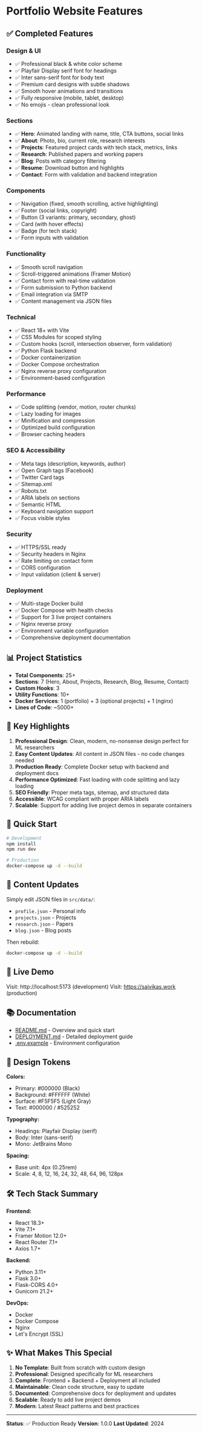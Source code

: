 # Portfolio Website Features

## ✅ Completed Features

### Design & UI
- ✅ Professional black & white color scheme
- ✅ Playfair Display serif font for headings
- ✅ Inter sans-serif font for body text
- ✅ Premium card designs with subtle shadows
- ✅ Smooth hover animations and transitions
- ✅ Fully responsive (mobile, tablet, desktop)
- ✅ No emojis - clean professional look

### Sections
- ✅ **Hero**: Animated landing with name, title, CTA buttons, social links
- ✅ **About**: Photo, bio, current role, research interests
- ✅ **Projects**: Featured project cards with tech stack, metrics, links
- ✅ **Research**: Published papers and working papers
- ✅ **Blog**: Posts with category filtering
- ✅ **Resume**: Download button and highlights
- ✅ **Contact**: Form with validation and backend integration

### Components
- ✅ Navigation (fixed, smooth scrolling, active highlighting)
- ✅ Footer (social links, copyright)
- ✅ Button (3 variants: primary, secondary, ghost)
- ✅ Card (with hover effects)
- ✅ Badge (for tech stack)
- ✅ Form inputs with validation

### Functionality
- ✅ Smooth scroll navigation
- ✅ Scroll-triggered animations (Framer Motion)
- ✅ Contact form with real-time validation
- ✅ Form submission to Python backend
- ✅ Email integration via SMTP
- ✅ Content management via JSON files

### Technical
- ✅ React 18+ with Vite
- ✅ CSS Modules for scoped styling
- ✅ Custom hooks (scroll, intersection observer, form validation)
- ✅ Python Flask backend
- ✅ Docker containerization
- ✅ Docker Compose orchestration
- ✅ Nginx reverse proxy configuration
- ✅ Environment-based configuration

### Performance
- ✅ Code splitting (vendor, motion, router chunks)
- ✅ Lazy loading for images
- ✅ Minification and compression
- ✅ Optimized build configuration
- ✅ Browser caching headers

### SEO & Accessibility
- ✅ Meta tags (description, keywords, author)
- ✅ Open Graph tags (Facebook)
- ✅ Twitter Card tags
- ✅ Sitemap.xml
- ✅ Robots.txt
- ✅ ARIA labels on sections
- ✅ Semantic HTML
- ✅ Keyboard navigation support
- ✅ Focus visible styles

### Security
- ✅ HTTPS/SSL ready
- ✅ Security headers in Nginx
- ✅ Rate limiting on contact form
- ✅ CORS configuration
- ✅ Input validation (client & server)

### Deployment
- ✅ Multi-stage Docker build
- ✅ Docker Compose with health checks
- ✅ Support for 3 live project containers
- ✅ Nginx reverse proxy
- ✅ Environment variable configuration
- ✅ Comprehensive deployment documentation

## 📊 Project Statistics

- **Total Components**: 25+
- **Sections**: 7 (Hero, About, Projects, Research, Blog, Resume, Contact)
- **Custom Hooks**: 3
- **Utility Functions**: 10+
- **Docker Services**: 1 (portfolio) + 3 (optional projects) + 1 (nginx)
- **Lines of Code**: ~5000+

## 🎯 Key Highlights

1. **Professional Design**: Clean, modern, no-nonsense design perfect for ML researchers
2. **Easy Content Updates**: All content in JSON files - no code changes needed
3. **Production Ready**: Complete Docker setup with backend and deployment docs
4. **Performance Optimized**: Fast loading with code splitting and lazy loading
5. **SEO Friendly**: Proper meta tags, sitemap, and structured data
6. **Accessible**: WCAG compliant with proper ARIA labels
7. **Scalable**: Support for adding live project demos in separate containers

## 🚀 Quick Start

```bash
# Development
npm install
npm run dev

# Production
docker-compose up -d --build
```

## 📝 Content Updates

Simply edit JSON files in `src/data/`:
- `profile.json` - Personal info
- `projects.json` - Projects
- `research.json` - Papers
- `blog.json` - Blog posts

Then rebuild:
```bash
docker-compose up -d --build
```

## 🔗 Live Demo

Visit: http://localhost:5173 (development)
Visit: https://saivikas.work (production)

## 📚 Documentation

- [README.md](./README.md) - Overview and quick start
- [DEPLOYMENT.md](./DEPLOYMENT.md) - Detailed deployment guide
- [.env.example](./.env.example) - Environment configuration

## 🎨 Design Tokens

**Colors:**
- Primary: #000000 (Black)
- Background: #FFFFFF (White)
- Surface: #F5F5F5 (Light Gray)
- Text: #000000 / #525252

**Typography:**
- Headings: Playfair Display (serif)
- Body: Inter (sans-serif)
- Mono: JetBrains Mono

**Spacing:**
- Base unit: 4px (0.25rem)
- Scale: 4, 8, 12, 16, 24, 32, 48, 64, 96, 128px

## 🛠 Tech Stack Summary

**Frontend:**
- React 18.3+
- Vite 7.1+
- Framer Motion 12.0+
- React Router 7.1+
- Axios 1.7+

**Backend:**
- Python 3.11+
- Flask 3.0+
- Flask-CORS 4.0+
- Gunicorn 21.2+

**DevOps:**
- Docker
- Docker Compose
- Nginx
- Let's Encrypt (SSL)

## ✨ What Makes This Special

1. **No Template**: Built from scratch with custom design
2. **Professional**: Designed specifically for ML researchers
3. **Complete**: Frontend + Backend + Deployment all included
4. **Maintainable**: Clean code structure, easy to update
5. **Documented**: Comprehensive docs for deployment and updates
6. **Scalable**: Ready to add live project demos
7. **Modern**: Latest React patterns and best practices

---

**Status**: ✅ Production Ready
**Version**: 1.0.0
**Last Updated**: 2024
